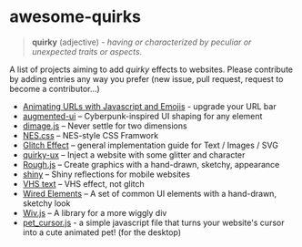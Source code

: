 # awesome-quirks

> **quirky** (adjective) - *having or characterized by peculiar or unexpected traits or aspects.*

A list of projects aiming to add *quirky* effects to websites.
Please contribute by adding entries any way you prefer (new issue, pull request, request to become a contributor...)



  - [Animating URLs with Javascript and Emojis](http://matthewrayfield.com/articles/animating-urls-with-javascript-and-emojis/#%F0%9F%8C%92) - upgrade your URL bar
  - [augmented-ui](http://augmented-ui.com/) – Cyberpunk-inspired UI shaping for any element
  - [dimage.js](https://jjkaufman.github.io/dimage.js/) – Never settle for two dimensions 
  - [NES.css](https://github.com/nostalgic-css/NES.css) – NES-style CSS Framwork
  - [Glitch Effect](https://css-tricks.com/glitch-effect-text-images-svg/) – general implementation guide for Text / Images / SVG
  - [quirky-ux](https://quirkyux.dsalaj.com/) – Inject a website with some glitter and character
  - [Rough.js](https://roughjs.com/) – Create graphics with a hand-drawn, sketchy, appearance
  - [shiny](https://github.com/rikschennink/shiny) – Shiny reflections for mobile websites
  - [VHS text](https://codepen.io/Shorina/pen/egJmeY/) – VHS effect, not glitch
  - [Wired Elements](https://wiredjs.com/) – A set of common UI elements with a hand-drawn, sketchy look
  - [Wiv.js](https://jjkaufman.github.io/wiv.js/) – A library for a more wiggly div
  - [pet_cursor.js](https://github.com/alienmelon/pet_cursor.js) - a simple javascript file that turns your website's cursor into a cute animated pet! (for the desktop)
